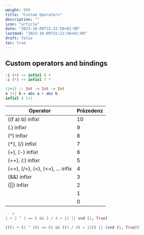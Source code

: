 ```yaml
---
weight: 999
title: "Custom Operators"
description: ""
icon: "article"
date: "2023-10-09T15:22:58+02:00"
lastmod: "2023-10-09T15:22:58+02:00"
draft: false
toc: true
---
```


## Custom operators and bindings

```haskell
:i (+) ~> infixl 6 +
:i (*) ~> infixl 7 *
```

```haskell
(|+|) :: Int -> Int -> Int
a |+| b = abs a + abs b
infixl 6 |+|
```

| Operator                         | Präzedenz |
|----------------------------------|-----------|
| ((f a) b) infixl                 | 10        |
| (.) infixr                       | 9         |
| (^) infixr                       | 8         |
| (*), (/) infixl                  | 7         |
| (+), (-) infixl                  | 6         |
| (++), (:) infixr                 | 5         |
| (==), (/=), (<), (<=), ... infix | 4         |
| (&&) infixr                      | 3         |
| (\|\|) infixr                    | 2         |
|                                  | 1         |
|                                  | 0         |


```haskell
-- a
1 + 2 ^ 3 == 6 && 3 / 4 < 12 || snd (1, True)

(((1 + (2 ^ 3)) == 6) && ((3 / 4) < 12)) || (snd (1, True))
```